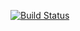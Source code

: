 [![Build Status](https://travis-ci.org/your-id/your-repo.svg?branch=master)](https://travis-ci.org/Dahnepfl/Dahn-SwEng/)

